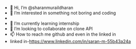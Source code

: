 - 👋 Hi, I’m @sharanmuraildharan
- 👀 I’m interested in something not boring and coding 
- 
- 🌱 I’m currently learning internship
- 💞️ I’m looking to collaborate on clone API
- 📫 How to reach me github and even in the linked in 
- linked in-https://www.linkedin.com/in/saran-m-55b43a24a


<!---
sharanmuraildharan/sharanmuraildharan is a ✨ special ✨ repository because its `README.md` (this file) appears on your GitHub profile.
You can click the Preview link to take a look at your changes.
--->
